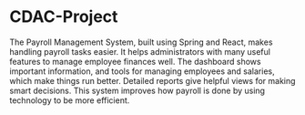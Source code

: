 # CDAC-Project
The Payroll Management System, built using Spring and React, makes handling payroll tasks easier. It helps administrators with many useful features to manage employee finances well.  The dashboard shows important information, and tools for managing employees and salaries, which make things run better. Detailed reports give helpful views for making smart decisions. This system improves how payroll is done by using technology to be more efficient.
